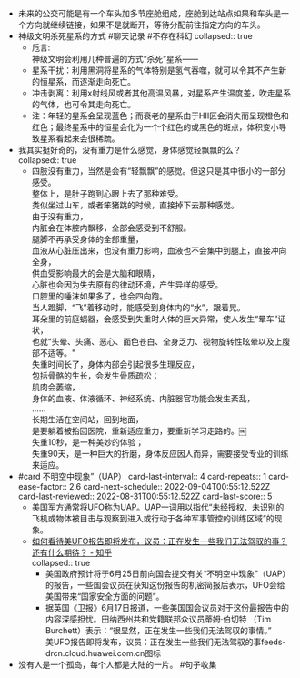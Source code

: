 - 未来的公交可能是有一个车头加多节座舱组成，座舱到达站点如果和车头是一个方向就继续链接，如果不是就断开，等待分配前往指定方向的车头。
- 神级文明杀死星系的方式 #聊天记录 #不存在科幻
  collapsed:: true
	- 卮言:  
	  神级文明会利用几种普遍的方式“杀死”星系——
	- 星系干扰：利用黑洞将星系的气体特别是氢气吞噬，就可以令其不产生新的恒星系，而逐渐走向死亡。
	- 冲击剥离：利用x射线风或者其他高温风暴，对星系产生温度差，吹走星系的气体，也可令其走向死亡。
	- 注：年轻的星系会呈现蓝色；而衰老的星系由于HII区会消失而呈现橙色和红色；最终星系中的恒星会化为一个个红色的或黑色的斑点，体积变小导致星系看起来会很稀疏。
- 我其实挺好奇的，没有重力是什么感觉，身体感觉轻飘飘的么？  
  collapsed:: true
	- 四肢没有重力，当然是会有“轻飘飘”的感觉。但这只是其中很小的一部分感受。  
	  整体上，是肚子跑到心眼上去了那种难受。  
	  类似坐过山车，或者笨猪跳的时候，直接掉下去那种感觉。  
	  由于没有重力，  
	  内脏会在体腔内飘移，全部会感受到不舒服。  
	  腿脚不再承受身体的全部重量，  
	  血液从心脏压出来，也没有重力影响，血液也不会集中到腿上，直接冲向全身，  
	  供血受影响最大的会是大脑和眼睛，  
	  心脏也会因为失去原有的律动环境，产生异样的感受。  
	  口腔里的唾沫如果多了，也会四向跑。  
	  当人蹬脚，“飞”着移动时，能感受到身体内的“水”，跟着晃。  
	  耳朵里的前庭蜗器，会感受到失重时人体的巨大异常，使人发生“晕车”证状，  
	  也就“头晕、头痛、恶心、面色苍白、全身乏力、视物旋转性眩晕以及上腹部不适等。"  
	  失重时间长了，身体内部会引起很多生理反应，  
	  包括骨骼的生长，会发生骨质疏松；  
	  肌肉会萎缩，  
	  身体的血液、体液循环、神经系统、内脏器官功能会发生紊乱，  
	  ……  
	  长期生活在空间站，回到地面，  
	  是要躺着被抬回医院，重新适应重力，要重新学习走路的。￼  
	  失重10秒，是一种美妙的体验；  
	  失重90天，是一种巨大的折磨，身体反应因人而异，需要接受专业的训练来适应。
- #card 不明空中现象”（UAP）
  card-last-interval:: 4
  card-repeats:: 1
  card-ease-factor:: 2.6
  card-next-schedule:: 2022-09-04T00:55:12.522Z
  card-last-reviewed:: 2022-08-31T00:55:12.522Z
  card-last-score:: 5
	- 美国军方通常将UFO称为UAP。UAP一词用以指代“未经授权、未识别的飞机或物体被目击与观察到进入或行动于各种军事管控的训练区域”的现象。
	- [如何看待美UFO报告即将发布，议员：正在发生一些我们无法驾驭的事？还有什么期待？ - 知乎](https://www.zhihu.com/question/465771991)  
	  collapsed:: true
		- 美国政府预计将于6月25日前向国会提交有关“不明空中现象”（UAP）的报告，一些国会议员在获知这份报告的机密简报后表示，UFO会给美国带来“国家安全方面的问题”。
		- 据英国《卫报》6月17日报道，一些美国国会议员对于这份最报告中的内容深感担忧。田纳西州共和党籍联邦众议员蒂姆·伯切特 （Tim Burchett）表示：“很显然，正在发生一些我们无法驾驭的事情。”  
		  美UFO报告即将发布，议员：正在发生一些我们无法驾驭的事feeds-drcn.cloud.huawei.com.cn图标
- 没有人是一个孤岛，每个人都是大陆的一片。 #句子收集